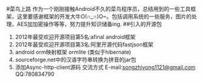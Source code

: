 ﻿#菜鸟上路
作为一个刚刚接触Android不久的菜鸟程序员，总结用到的一些工具框架，这里要感谢框架的开发大牛O(∩_∩)O~。包括调用系统的一些服务，图片的处理，AES加加密操作等等，努力提升知识储备ing.
##引入的开源包
1. 2012年最受欢迎开源项目第5名:afinal android框架
2. 2012年最受欢迎开源项目第3名:阿里开源代码fastjson框架
3. android orm映射框架 ormlite (类似于hibernate)
4. sourceforge.net中的汉语字符串转换为拼音的jar包
5. 添加Async-http-client源码
交流方式
E-mail:songzhiyong1121@gmail.com
QQ:780834790
